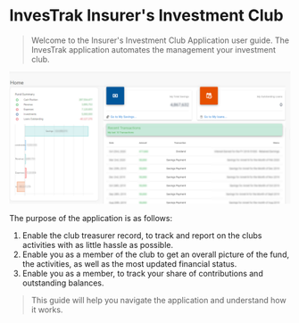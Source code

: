 # InvesTrak Insurer's Investment Club

> Welcome to the Insurer's Investment Club Application user guide.
>The InvesTrak application automates the management your investment club.

![alt text](images/0.1_Welcome.PNG "home page")

 The purpose of the application is as follows:

  1. Enable the club treasurer record, to track and report on the clubs activities with as little hassle as possible.
  1. Enable you as a member of the club to get an overall picture of the fund, the activities, as well as the most updated financial status.
  1. Enable you as a member, to track your share of contributions and outstanding balances.

>This guide will help you navigate the application and understand how it works.
